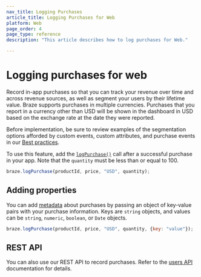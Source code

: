 ```yaml
---
nav_title: Logging Purchases
article_title: Logging Purchases for Web
platform: Web
page_order: 4
page_type: reference
description: "This article describes how to log purchases for Web."

---
```


# Logging purchases for web

Record in-app purchases so that you can track your revenue over time and across revenue sources, as well as segment your users by their lifetime value. Braze supports purchases in multiple currencies. Purchases that you report in a currency other than USD will be shown in the dashboard in USD based on the exchange rate at the date they were reported.

Before implementation, be sure to review examples of the segmentation options afforded by custom events, custom attributes, and purchase events in our [Best practices][3].

To use this feature, add the [`logPurchase()`][8] call after a successful purchase in your app. Note that the `quantity` must be less than or equal to 100.

```javascript
braze.logPurchase(productId, price, "USD", quantity);
```

## Adding properties

You can add [metadata][8] about purchases by passing an object of key-value pairs with your purchase information. Keys are `string` objects, and values can be `string`, `numeric`, `boolean`, or `Date` objects.

```javascript
braze.logPurchase(productId, price, "USD", quantity, {key: "value"});
```

## REST API

You can also use our REST API to record purchases. Refer to the [users API][1] documentation for details.

[1]: {{site.baseurl}}/developer_guide/rest_api/user_data/#user-data
[3]: {{site.baseurl}}/developer_guide/platform_wide/analytics_overview/#user-data-collection
[8]: https://js.appboycdn.com/web-sdk/latest/doc/module-braze.html#.logPurchase

